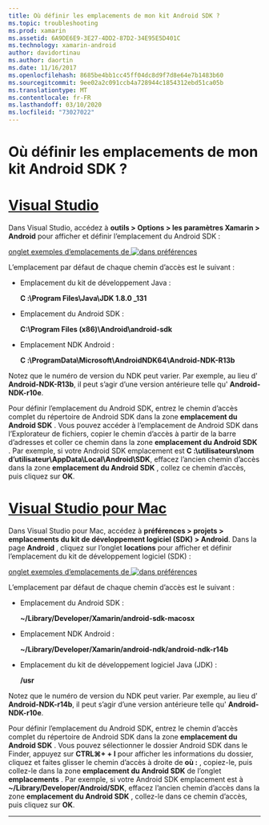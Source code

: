 ```yaml
---
title: Où définir les emplacements de mon kit Android SDK ?
ms.topic: troubleshooting
ms.prod: xamarin
ms.assetid: 6A9DE6E9-3E27-4DD2-87D2-34E95E5D401C
ms.technology: xamarin-android
author: davidortinau
ms.author: daortin
ms.date: 11/16/2017
ms.openlocfilehash: 8685be4bb1cc45ff04dc8d9f7d8e64e7b1483b60
ms.sourcegitcommit: 9ee02a2c091ccb4a728944c1854312ebd51ca05b
ms.translationtype: MT
ms.contentlocale: fr-FR
ms.lasthandoff: 03/10/2020
ms.locfileid: "73027022"
---
```

# <a name="where-can-i-set-my-android-sdk-locations"></a>Où définir les emplacements de mon kit Android SDK ?

# <a name="visual-studio"></a>[Visual Studio](#tab/windows)

Dans Visual Studio, accédez à **outils > Options > les paramètres Xamarin > Android** pour afficher et définir l’emplacement du Android SDK :

[onglet exemples d’emplacements de ![dans préférences](android-sdk-location-images/win/01-locations-sml.png)](android-sdk-location-images/win/01-locations.png#lightbox)

L’emplacement par défaut de chaque chemin d’accès est le suivant :

- Emplacement du kit de développement Java : 

    **C :\\Program Files\\Java\\JDK 1.8.0 _131**

- Emplacement du Android SDK : 

    **C:\\Program Files (x86)\\Android\\android-sdk**

- Emplacement NDK Android : 

    **C :\\ProgramData\\Microsoft\\AndroidNDK64\\Android-NDK-R13b**

Notez que le numéro de version du NDK peut varier. Par exemple, au lieu d' **Android-NDK-R13b**, il peut s’agir d’une version antérieure telle qu' **Android-NDK-r10e**.

Pour définir l’emplacement du Android SDK, entrez le chemin d’accès complet du répertoire de Android SDK dans la zone **emplacement du Android SDK** . Vous pouvez accéder à l’emplacement de Android SDK dans l’Explorateur de fichiers, copier le chemin d’accès à partir de la barre d’adresses et coller ce chemin dans la zone **emplacement du Android SDK** .
Par exemple, si votre Android SDK emplacement est **C :\\utilisateurs\\nom d’utilisateur\\AppData\\Local\\Android\\SDK**, effacez l’ancien chemin d’accès dans la zone **emplacement du Android SDK** , collez ce chemin d’accès, puis cliquez sur **OK**.

# <a name="visual-studio-for-mac"></a>[Visual Studio pour Mac](#tab/macos)

Dans Visual Studio pour Mac, accédez à **préférences > projets > emplacements du kit de développement logiciel (SDK) > Android**. Dans la page **Android** , cliquez sur l’onglet **locations** pour afficher et définir l’emplacement du kit de développement logiciel (SDK) :

[onglet exemples d’emplacements de ![dans préférences](android-sdk-location-images/mac/01-locations-sml.png)](android-sdk-location-images/mac/01-locations.png#lightbox)

L’emplacement par défaut de chaque chemin d’accès est le suivant :

- Emplacement du Android SDK : 

    **~/Library/Developer/Xamarin/android-sdk-macosx**

- Emplacement NDK Android : 

    **~/Library/Developer/Xamarin/android-ndk/android-ndk-r14b**

- Emplacement du kit de développement logiciel Java (JDK) : 

    **/usr**

Notez que le numéro de version du NDK peut varier. Par exemple, au lieu d' **Android-NDK-r14b**, il peut s’agir d’une version antérieure telle qu' **Android-NDK-r10e**.

Pour définir l’emplacement du Android SDK, entrez le chemin d’accès complet du répertoire de Android SDK dans la zone **emplacement du Android SDK** . Vous pouvez sélectionner le dossier Android SDK dans le Finder, appuyez sur **CTRL&#8984;+ + I** pour afficher les informations du dossier, cliquez et faites glisser le chemin d’accès à droite de **où :** , copiez-le, puis collez-le dans la zone **emplacement du Android SDK** de l’onglet **emplacements** . Par exemple, si votre Android SDK emplacement est à **~/Library/Developer/Android/SDK**, effacez l’ancien chemin d’accès dans la zone **emplacement du Android SDK** , collez-le dans ce chemin d’accès, puis cliquez sur **OK**.

-----
